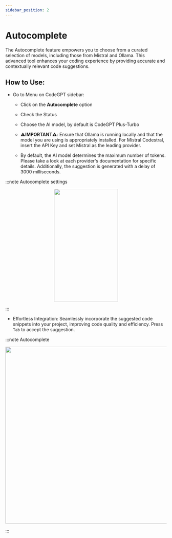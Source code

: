 ```yaml
---
sidebar_position: 2
---
```


# Autocomplete

The Autocomplete feature empowers you to choose from a curated selection of models, including those from Mistral and Ollama. This advanced tool enhances your coding experience by providing accurate and contextually relevant code suggestions.

## How to Use:
- Go to Menu on CodeGPT sidebar:
    - Click on the **Autocomplete** option
    - Check the Status
    - Choose the AI model, by default is CodeGPT Plus-Turbo
          
    - ⚠️**IMPORTANT**⚠️: Ensure that Ollama is running locally and that the model you are using is appropriately installed. For Mistral Codestral, insert the API Key and set Mistral as the leading provider.
    - By default, the AI model determines the maximum number of tokens. Please take a look at each provider's documentation for specific details. Additionally, the suggestion is generated with a delay of 3000 milliseconds.

:::note Autocomplete settings
<p align="center">
      <img width="200" height="350" src="https://github.com/user-attachments/assets/2248e837-c4aa-40ac-8afd-4fb3971f3dae" />
</p>
:::

- Effortless Integration: Seamlessly incorporate the suggested code snippets into your project, improving code quality and efficiency. Press `Tab` to accept the suggestion.


:::note Autocomplete
<p align="center">
      <img width="750" height="550" src="https://github.com/user-attachments/assets/7faa45c0-55b4-4a72-a825-abcb0de78f48" />
</p>

:::


